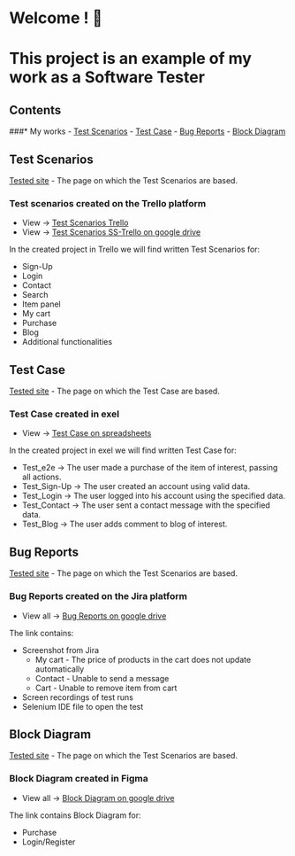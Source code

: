 # Welcome ! 👋

# This project is an example of my work as a Software Tester

## Contents
 ###* My works
     - [Test Scenarios](#Test-Scenarios)
     - [Test Case](#Test-Case)
     - [Bug Reports](#Bug-Reports)
     - [Block Diagram](#Block-Diagram)


## Test Scenarios

[Tested site](https://skleptest.pl/) - The page on which the Test Scenarios are based.

### Test scenarios created on the Trello platform

  * View -> [Test Scenarios Trello](https://trello.com/invite/b/oD9Efh1M/ATTI2e495bd98a904a292947c3b9233007281D1487F3/tester-portfolio)
  * View -> [Test Scenarios SS-Trello on google drive](https://drive.google.com/drive/folders/104Q1kiYrXtRvZ22Tl04QQFnQQGYCotr0?usp=sharing)
    
In the created project in Trello we will find written Test Scenarios for:

  * Sign-Up
  * Login
  * Contact
  * Search
  * Item panel
  * My cart
  * Purchase
  * Blog
  * Additional functionalities


## Test Case

[Tested site](https://skleptest.pl/) - The page on which the Test Case are based.

### Test Case created in exel

  * View -> [Test Case on spreadsheets](https://docs.google.com/spreadsheets/d/1ePSIMLyTIC4nmwZJsaL8uBD6Q0nu8bz9L8HEUCzP_VU/edit?usp=sharing)

In the created project in exel  we will find written Test Case for:

  * Test_e2e -> The user made a purchase of the item of interest, passing all actions.
  * Test_Sign-Up -> The user created an account using valid data.
  * Test_Login -> The user logged into his account using the specified data.
  * Test_Contact -> The user sent a contact message with the specified data.
  * Test_Blog -> The user adds comment to blog of interest.
  
    
## Bug Reports

[Tested site](https://skleptest.pl/) - The page on which the Test Scenarios are based.

### Bug Reports created on the Jira platform
  
  * View all -> [Bug Reports on google drive](https://drive.google.com/drive/folders/1uuKTU3-YcrMwNW7I1PRrZk5FYh-dEq74?usp=sharing)
   
   The link contains:
   * Screenshot from Jira 
       - My cart - The price of products in the cart does not update automatically
       - Contact - Unable to send a message 
       - Cart - Unable to remove item from cart
   * Screen recordings of test runs
   * Selenium IDE file to open the test


## Block Diagram

[Tested site](https://skleptest.pl/) - The page on which the Test Scenarios are based.

### Block Diagram created in Figma

 * View all -> [Block Diagram on google drive](https://drive.google.com/file/d/1eplCfTksKztKqxXXAj8WVXolJYnW1T_z/view?usp=sharing)
 
 The link contains Block Diagram for:
  * Purchase
  * Login/Register
  

